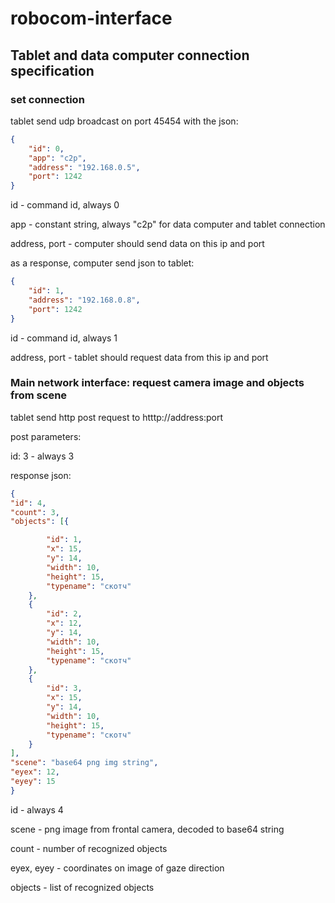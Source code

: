 # robocom-interface
## Tablet and data computer connection specification
### set connection
tablet send udp broadcast on port 45454 with the json:
```json
{
	"id": 0,
	"app": "c2p",
	"address": "192.168.0.5",
	"port": 1242
}
```
id - command id, always 0

app - constant string, always "c2p" for data computer and tablet connection

address, port - computer should send data on this ip and port

as a response, computer send json to tablet:
```json
{
	"id": 1,
	"address": "192.168.0.8",
	"port": 1242
}
```
id - command id, always 1

address, port - tablet should request data from this ip and port

### Main network interface: request camera image and objects from scene
tablet send http post request to htttp://address:port

post parameters:

id: 3 - always 3

response json:
```json
{
"id": 4,
"count": 3,
"objects": [{

		"id": 1,
		"x": 15,
		"y": 14,
		"width": 10,
		"height": 15,
		"typename": "скотч"
	},
	{
		"id": 2,
		"x": 12,
		"y": 14,
		"width": 10,
		"height": 15,
		"typename": "скотч"
	},
	{
		"id": 3,
		"x": 15,
		"y": 14,
		"width": 10,
		"height": 15,
		"typename": "скотч"
	}
],
"scene": "base64 png img string",
"eyex": 12,
"eyey": 15
}
```
id - always 4

scene - png image from frontal camera, decoded to base64 string

count - number of recognized objects

eyex, eyey - coordinates on image of gaze direction

objects - list of recognized objects
